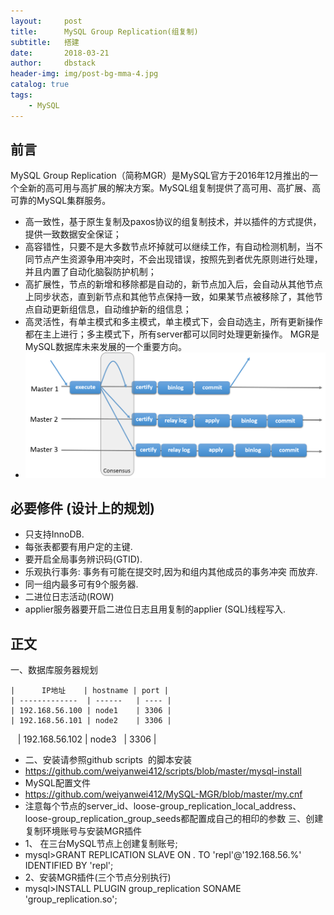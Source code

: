 ```yaml
---
layout:     post
title:      MySQL Group Replication(组复制)
subtitle:   搭建
date:       2018-03-21
author:     dbstack
header-img: img/post-bg-mma-4.jpg
catalog: true
tags:
    - MySQL
---
```



## 前言

MySQL Group Replication（简称MGR）是MySQL官方于2016年12月推出的一个全新的高可用与高扩展的解决方案。MySQL组复制提供了高可用、高扩展、高可靠的MySQL集群服务。
- 高一致性，基于原生复制及paxos协议的组复制技术，并以插件的方式提供，提供一致数据安全保证；
- 高容错性，只要不是大多数节点坏掉就可以继续工作，有自动检测机制，当不同节点产生资源争用冲突时，不会出现错误，按照先到者优先原则进行处理，并且内置了自动化脑裂防护机制；
- 高扩展性，节点的新增和移除都是自动的，新节点加入后，会自动从其他节点上同步状态，直到新节点和其他节点保持一致，如果某节点被移除了，其他节点自动更新组信息，自动维护新的组信息；
- 高灵活性，有单主模式和多主模式，单主模式下，会自动选主，所有更新操作都在主上进行；多主模式下，所有server都可以同时处理更新操作。
MGR是MySQL数据库未来发展的一个重要方向。
- ![GitHub Logo](../img/mysql-mgr.jpg "mysql-mgr.jpg")
## 必要修件 (设计上的规划)
 - 只支持InnoDB.
 - 每张表都要有用户定的主键.
 - 要开启全局事务辨识码(GTID).
 - 乐观执行事务: 事务有可能在提交时,因为和组内其他成员的事务冲突
而放弃.
 - 同一组内最多可有9个服务器.
 - 二进位日志活动(ROW)
 - applier服务器要开启二进位日志且用复制的applier (SQL)线程写入.

## 正文
一、数据库服务器规划

    |      IP地址    | hostname | port |
    | -------------  | ------   | ---- |  
    | 192.168.56.100 | node1    | 3306 | 
    | 192.168.56.101 | node2    | 3306 | 
    | 192.168.56.102 | node3    | 3306 | 

- 二、安装请参照github scripts  的脚本安装
- https://github.com/weiyanwei412/scripts/blob/master/mysql-install
- MySQL配置文件
- https://github.com/weiyanwei412/MySQL-MGR/blob/master/my.cnf
- 注意每个节点的server_id、loose-group_replication_local_address、loose-group_replication_group_seeds都配置成自己的相印的参数
三、创建复制环境账号与安装MGR插件
- 1、 在三台MySQL节点上创建复制账号;
- mysql>GRANT REPLICATION SLAVE ON *.* TO 'repl'@'192.168.56.%' IDENTIFIED BY 'repl';
- 2、安装MGR插件(三个节点分别执行)
- mysql>INSTALL PLUGIN group_replication SONAME 'group_replication.so';

